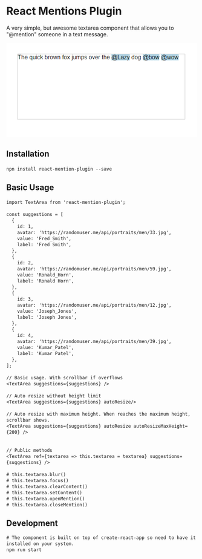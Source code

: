 # React Mentions Plugin

A very simple, but awesome textarea component that allows you to "@mention" someone in a text message.

![My Image](https://raw.githubusercontent.com/johndavedecano/react-mention-plugin/master/screenshot.png)

## Installation

`npn install react-mention-plugin --save`

## Basic Usage

```
import TextArea from 'react-mention-plugin';

const suggestions = [
  {
    id: 1,
    avatar: 'https://randomuser.me/api/portraits/men/33.jpg',
    value: 'Fred_Smith',
    label: 'Fred Smith',
  },
  {
    id: 2,
    avatar: 'https://randomuser.me/api/portraits/men/59.jpg',
    value: 'Ronald_Horn',
    label: 'Ronald Horn',
  },
  {
    id: 3,
    avatar: 'https://randomuser.me/api/portraits/men/12.jpg',
    value: 'Joseph_Jones',
    label: 'Joseph Jones',
  },
  {
    id: 4,
    avatar: 'https://randomuser.me/api/portraits/men/39.jpg',
    value: 'Kumar_Patel',
    label: 'Kumar Patel',
  },
];

// Basic usage. With scrollbar if overflows
<TextArea suggestions={suggestions} />

// Auto resize without height limit
<TextArea suggestions={suggestions} autoResize/>

// Auto resize with maximum height. When reaches the maximum height, scrollbar shows.
<TextArea suggestions={suggestions} autoResize autoResizeMaxHeight={200} />


// Public methods
<TextArea ref={textarea => this.textarea = textarea} suggestions={suggestions} />

# this.textarea.blur()
# this.textarea.focus()
# this.textarea.clearContent()
# this.textarea.setContent()
# this.textarea.openMention()
# this.textarea.closeMention()
```

## Development

```
# The component is built on top of create-react-app so need to have it installed on your system.
npm run start
```
